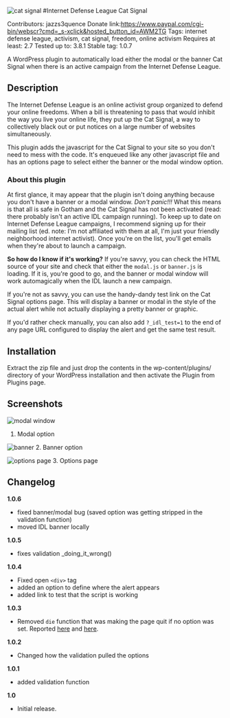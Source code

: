 ![cat signal](http://internetdefenseleague.org/images/vector/city_bat_signal.png)
#Internet Defense League Cat Signal

Contributors: jazzs3quence
Donate link:https://www.paypal.com/cgi-bin/webscr?cmd=_s-xclick&hosted_button_id=AWM2TG
Tags: internet defense league, activism, cat signal, freedom, online activism
Requires at least: 2.7
Tested up to: 3.8.1
Stable tag: 1.0.7

A WordPress plugin to automatically load either the modal or the banner Cat Signal when there is an active campaign from the Internet Defense League.

## Description

The Internet Defense League is an online activist group organized to defend your online freedoms. When a bill is threatening to pass that would inhibit the way you live your online life, they put up the Cat Signal, a way to collectively black out or put notices on a large number of websites simultaneously.

This plugin adds the javascript for the Cat Signal to your site so you don't need to mess with the code. It's enqueued like any other javascript file and has an options page to select either the banner or the modal window option.

### About this plugin

At first glance, it may appear that the plugin isn't doing anything because you don't have a banner or a modal window. *Don't panic!!!* What this means is that all is safe in Gotham and the Cat Signal has not been activated (read: there probably isn't an active IDL campaign running). To keep up to date on Internet Defense League campaigns, I recommend signing up for their mailing list (ed. note: I'm not affiliated with them at all, I'm just your friendly neighborhood internet activist). Once you're on the list, you'll get emails when they're about to launch a campaign.

**So how do I know if it's working?**
If you're savvy, you can check the HTML source of your site and check that either the `modal.js` or `banner.js` is loading. If it is, you're good to go, and the banner or modal window will work automagically when the IDL launch a new campaign.

If you're not as savvy, you can use the handy-dandy test link on the Cat Signal options page. This will display a banner or modal in the style of the actual alert while not actually displaying a pretty banner or graphic.

If you'd rather check manually, you can also add `?_idl_test=1` to the end of any page URL configured to display the alert and get the same test result.

## Installation

Extract the zip file and just drop the contents in the wp-content/plugins/ directory of your WordPress installation and then activate the Plugin from Plugins page.

## Screenshots

![modal window](https://github.com/jazzsequence/Cat-Signal/raw/master/screenshot-1.png)
1. Modal option

![banner](https://raw.github.com/jazzsequence/Cat-Signal/master/screenshot-2.png)
2. Banner option

![options page](https://raw.github.com/jazzsequence/Cat-Signal/master/screenshot-3.png)
3. Options page


## Changelog

**1.0.6**
- fixed banner/modal bug (saved option was getting stripped in the validation function)
- moved IDL banner locally

**1.0.5**
- fixes validation _doing_it_wrong()

**1.0.4**
- Fixed open `<div>` tag
- added an option to define where the alert appears
- added link to test that the script is working

**1.0.3**
- Removed `die` function that was making the page quit if no option was set. Reported [here](http://wordpress.org/support/topic/not-working-on-my-site-3) and [here](http://wordpress.org/support/topic/indexphp-quits-after-wordpress-meta-tag).

**1.0.2**
- Changed how the validation pulled the options

**1.0.1**
- added validation function

**1.0**
- Initial release.